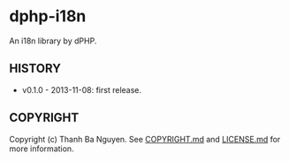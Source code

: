 dphp-i18n
=========
An i18n library by dPHP.


HISTORY
-------
* v0.1.0 - 2013-11-08: first release.


COPYRIGHT
---------
Copyright (c) Thanh Ba Nguyen. See [COPYRIGHT.md](COPYRIGHT.md) and [LICENSE.md](LICENSE.md) for more information.
